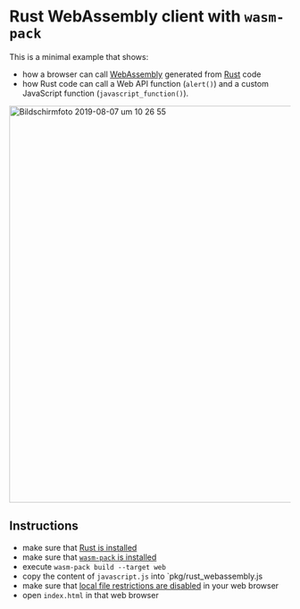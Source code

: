 # Rust WebAssembly client with `wasm-pack`

This is a minimal example that shows:
* how a browser can call [WebAssembly](https://webassembly.org) generated from [Rust](https://www.rust-lang.org) code
* how Rust code can call a Web API function (`alert()`) and a custom JavaScript function (`javascript_function()`).

<img width="710" alt="Bildschirmfoto 2019-08-07 um 10 26 55" src="https://user-images.githubusercontent.com/391975/62607213-fe0cd000-b8fd-11e9-91e8-56ba4fe93f43.png">

## Instructions

* make sure that [Rust is installed](https://www.rust-lang.org/tools/install)
* make sure that [`wasm-pack` is installed](https://rustwasm.github.io/wasm-pack/installer/)
* execute `wasm-pack build --target web`
* copy the content of `javascript.js` into `pkg/rust_webassembly.js
* make sure that [local file restrictions are disabled](https://www.thepolyglotdeveloper.com/2014/08/bypass-cors-errors-testing-apis-locally/) in your web browser
* open `index.html` in that web browser
